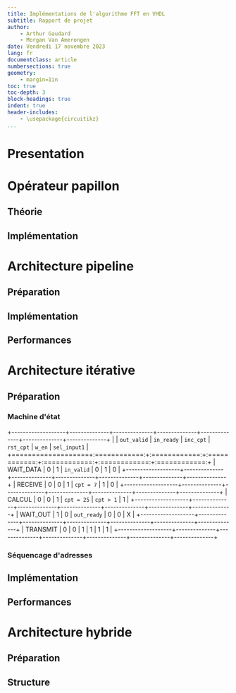 ```yaml
---
title: Implémentations de l'algorithme FFT en VHDL
subtitle: Rapport de projet
author:
	- Arthur Gaudard
	- Morgan Van Amerongen
date: Vendredi 17 novembre 2023
lang: fr
documentclass: article
numbersections: true
geometry:
	- margin=1in
toc: true
toc-depth: 3
block-headings: true
indent: true
header-includes:
	- \usepackage{circuitikz}
...
```


# Presentation

# Opérateur papillon

## Théorie

## Implémentation

# Architecture pipeline

## Préparation

## Implémentation

## Performances

# Architecture itérative

## Préparation

### Machine d'état



+-------------------+--------------+--------------+--------------+--------------+--------------+--------------+
|                   | `out_valid`  | `in_ready`   | `inc_cpt`    | `rst_cpt`    | `w_en`       | `sel_input1` |
+===================+:============:+:============:+:============:+:============:+:============:+:============:+
| WAIT_DATA         | 0            | 1            | `in_valid`   | 0            | 1            | 0            |
+-------------------+--------------+--------------+--------------+--------------+--------------+--------------+
| RECEIVE           | 0            | 0            | 1            | `cpt = 7`    | 1            | 0            |
+-------------------+--------------+--------------+--------------+--------------+--------------+--------------+
| CALCUL            | 0            | 0            | 1            | `cpt = 25`   | `cpt > 1`    | 1            |
+-------------------+--------------+--------------+--------------+--------------+--------------+--------------+
| WAIT_OUT          | 1            | 0            | `out_ready`  | 0            | 0            | X            |
+-------------------+--------------+--------------+--------------+--------------+--------------+--------------+
| TRANSMIT          | 0            | 0            | 1            | 1            | 1            | 1            |
+-------------------+--------------+--------------+--------------+--------------+--------------+--------------+

### Séquencage d'adresses

## Implémentation

## Performances

# Architecture hybride

## Préparation

## Structure
